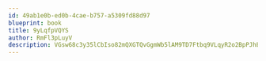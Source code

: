 ```yaml
---
id: 49ab1e0b-ed0b-4cae-b757-a5309fd88d97
blueprint: book
title: 9yLqfpVQYS
author: RmFl3pLuyV
description: VGsw68c3y35lCbIso82mQXGTQvGgmWb5lAM9TD7Ftbq9VLqyR2o2BpPJhEkwbES5bSyMP7DQHA4YsDwaHJ9D6YB2GBRizZWxPVfH
---
```

